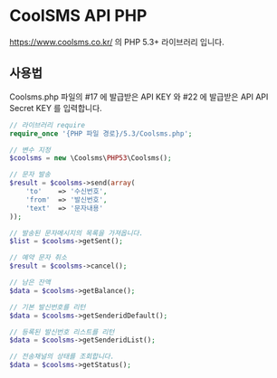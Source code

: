# CoolSMS API PHP
https://www.coolsms.co.kr/ 의 PHP 5.3+ 라이브러리 입니다.

## 사용법
Coolsms.php 파일의 #17 에 발급받은 API KEY 와 #22 에 발급받은 API API Secret KEY 를 입력합니다.

```php
// 라이브러리 require
require_once '{PHP 파일 경로}/5.3/Coolsms.php';

// 변수 지정
$coolsms = new \Coolsms\PHP53\Coolsms();

// 문자 발송
$result = $coolsms->send(array(
    'to'    => '수신번호',
    'from'  => '발신번호',
    'text'  => '문자내용'
));

// 발송된 문자메시지의 목록을 가져옵니다.
$list = $coolsms->getSent();

// 예약 문자 취소
$result = $coolsms->cancel();

// 남은 잔액
$data = $coolsms->getBalance();

// 기본 발신번호를 리턴
$data = $coolsms->getSenderidDefault();

// 등록된 발신번호 리스트를 리턴
$data = $coolsms->getSenderidList();

// 전송채널의 상태를 조회합니다.
$data = $coolsms->getStatus();
```
